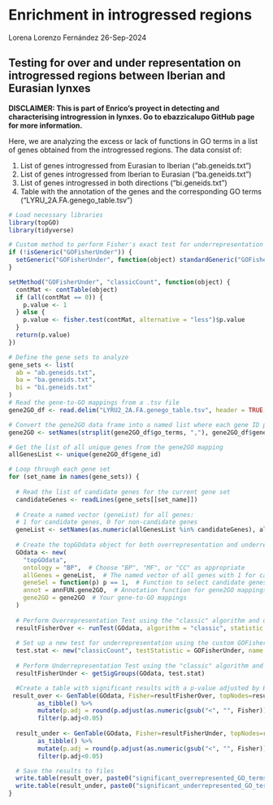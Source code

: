 Enrichment in introgressed regions
================
Lorena Lorenzo Fernández
26-Sep-2024

## Testing for over and under representation on introgressed regions between Iberian and Eurasian lynxes

**DISCLAIMER: This is part of Enrico’s proyect in detecting and
characterising introgression in lynxes. Go to ebazzicalupo GitHub page
for more information.**

Here, we are analyzing the excess or lack of functions in GO terms in a
list of genes obtained from the introgressed regions. The data consist
of:

1.  List of genes introgressed from Eurasian to Iberian
    (“ab.geneids.txt”)
2.  List of genes introgressed from Iberian to Eurasian
    (“ba.geneids.txt”)
3.  List of genes introgressed in both directions (“bi.geneids.txt”)
4.  Table with the annotation of the genes and the corresponding GO
    terms (“LYRU_2A.FA.genego_table.tsv”)

``` r
# Load necessary libraries
library(topGO)
library(tidyverse)
```

``` r
# Custom method to perform Fisher's exact test for underrepresentation (less frequent GO terms)
if (!isGeneric("GOFisherUnder")) {
  setGeneric("GOFisherUnder", function(object) standardGeneric("GOFisherUnder"))
}

setMethod("GOFisherUnder", "classicCount", function(object) {
  contMat <- contTable(object)
  if (all(contMat == 0)) {
    p.value <- 1
  } else {
    p.value <- fisher.test(contMat, alternative = "less")$p.value
  }
  return(p.value)
})
```

``` r
# Define the gene sets to analyze
gene_sets <- list(
  ab = "ab.geneids.txt",
  ba = "ba.geneids.txt",
  bi = "bi.geneids.txt"
)
# Read the gene-to-GO mappings from a .tsv file
gene2GO_df <- read.delim("LYRU2_2A.FA.genego_table.tsv", header = TRUE, sep = "\t")

# Convert the gene2GO data frame into a named list where each gene ID points to a vector of GO terms
gene2GO <- setNames(strsplit(gene2GO_df$go_terms, ","), gene2GO_df$gene_id)

# Get the list of all unique genes from the gene2GO mapping
allGenesList <- unique(gene2GO_df$gene_id)

# Loop through each gene set
for (set_name in names(gene_sets)) {
  
  # Read the list of candidate genes for the current gene set
  candidateGenes <- readLines(gene_sets[[set_name]])
  
  # Create a named vector (geneList) for all genes:
  # 1 for candidate genes, 0 for non-candidate genes
  geneList <- setNames(as.numeric(allGenesList %in% candidateGenes), allGenesList)
  
  # Create the topGOdata object for both overrepresentation and underrepresentation tests
  GOdata <- new(
    "topGOdata",
    ontology = "BP",  # Choose "BP", "MF", or "CC" as appropriate
    allGenes = geneList,  # The named vector of all genes with 1 for candidates, 0 for non-candidates
    geneSel = function(p) p == 1,  # Function to select candidate genes (where p == 1)
    annot = annFUN.gene2GO,  # Annotation function for gene2GO mappings
    gene2GO = gene2GO  # Your gene-to-GO mappings
  )
  
  # Perform Overrepresentation Test using the "classic" algorithm and default Fisher's exact test
  resultFisherOver <- runTest(GOdata, algorithm = "classic", statistic = "fisher")
  
  # Set up a new test for underrepresentation using the custom GOFisherUnder function
  test.stat <- new("classicCount", testStatistic = GOFisherUnder, name = "Fisher's exact test for underrepresentation")
  
  # Perform Underrepresentation Test using the "classic" algorithm and custom GOFisherUnder function
  resultFisherUnder <- getSigGroups(GOdata, test.stat)

  #Create a table with significant results with a p-value adjusted by Bonferroni.
 result_over <- GenTable(GOdata, Fisher=resultFisherOver, topNodes=resultFisherOver@geneData[2], numChar=1000) %>% 
        as_tibble() %>% 
        mutate(p.adj = round(p.adjust(as.numeric(gsub("<", "", Fisher)), method="BH"), 15)) %>%
        filter(p.adj<0.05) 
 
  result_under <- GenTable(GOdata, Fisher=resultFisherUnder, topNodes=resultFisherUnder@geneData[2], numChar=1000) %>% 
        as_tibble() %>% 
        mutate(p.adj = round(p.adjust(as.numeric(gsub("<", "", Fisher)), method="BH"), 15)) %>%
        filter(p.adj<0.05) 

  # Save the results to files
  write.table(result_over, paste0("significant_overrepresented_GO_terms_", set_name, ".tsv"), sep = "\t", quote = FALSE, row.names = FALSE)
  write.table(result_under, paste0("significant_underrepresented_GO_terms_", set_name, ".tsv"), sep = "\t", quote = FALSE, row.names = FALSE)
}
```
